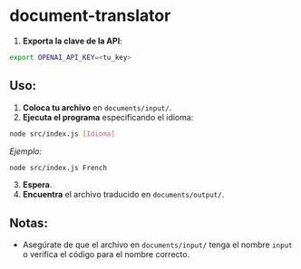 # document-translator

1. **Exporta la clave de la API**:

```bash
export OPENAI_API_KEY=<tu_key>
```

## Uso:

1. **Coloca tu archivo** en `documents/input/`.
2. **Ejecuta el programa** especificando el idioma:

```bash
node src/index.js [Idioma]
```

_Ejemplo:_

```bash
node src/index.js French
```

3. **Espera**.
4. **Encuentra** el archivo traducido en `documents/output/`.

## Notas:

- Asegúrate de que el archivo en `documents/input/` tenga el nombre `input` o verifica el código para el nombre correcto.
